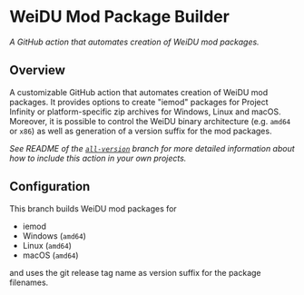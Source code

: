 # WeiDU Mod Package Builder
*A GitHub action that automates creation of WeiDU mod packages.*

## Overview

A customizable GitHub action that automates creation of WeiDU mod packages. It provides options to create "iemod" packages for Project Infinity or platform-specific zip archives for Windows, Linux and macOS. Moreover, it is possible to control the WeiDU binary architecture (e.g. `amd64` or `x86`) as well as generation of a version suffix for the mod packages.

*See README of the [`all-version`](../../tree/all-version) branch for more detailed information about how to include this action in your own projects.*

## Configuration

This branch builds WeiDU mod packages for
- iemod
- Windows (`amd64`)
- Linux (`amd64`)
- macOS (`amd64`)

and uses the git release tag name as version suffix for the package filenames.

